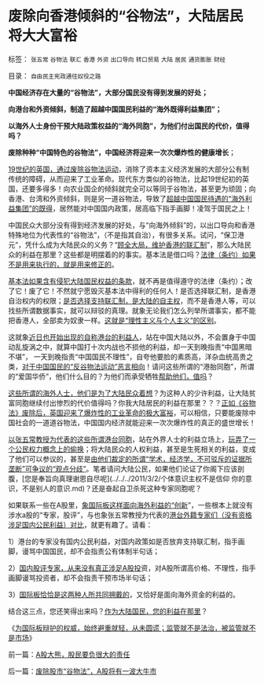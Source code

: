 # 废除向香港倾斜的“谷物法”，大陆居民将大大富裕

标签： `张五常` `谷物法` `联汇` `香港` `外资` `出口导向` `转口贸易` `大陆` `居民` `通货膨胀` `财经` 

目录： `自由民主宪政通往奴役之路`

**中国经济存在大量的“谷物法”，大部分国民没有得到发展的好处；**

**向港台和外资倾斜，制造了超越中国国民利益的“海外既得利益集团”；**

**以海外人士身份干预大陆政策权益的“海外同胞”，为他们付出国民的代价，值得吗？**

**废除种种“中国特色的谷物法”，中国经济将迎来一次次爆炸性的健康增长**；

[19世纪的英国，通过废除谷物法运动](../../../2011/12/14/“反谷物法运动”的自由战士缔造了维多利亚的盛世.md)，消除了资本主义经济发展的大部分公有制传统的障碍，从而迎来了工业革命。现代东方类似的谷物法，比起19世纪初的英国，还要多得多！向农业国企的倾斜就完全可以等同于谷物法，甚至更为顽固；向香港、台湾和外资倾斜，则是另一道谷物法，导致了[超越中国国民待遇的“海外利益集团”的既得](../../../2008/12/19/香港房价连同旧的经济模式，已经死了.md)，居然能对中国国内政策，居高临下指手画脚！凌驾于国民之上！

中国民众大部分没有得到经济发展的好处，与“向海外倾斜”的，以出口导向和香港特殊地位为代表性的“谷物法”，（不是指其自治），有很多关系。试问，“保卫港元”，凭什么成为大陆民众的义务？“[顾全大局，维护香港的联汇制](../../../2011/1/3/联汇制或将覆灭中港整体经济.md)”，那么大陆民众的利益在那里？这些都是明摆着的的事实。基本法是借口吗？[法律（条约）如果不是用来执行的，就是用来修正的](../../../2010/10/26/丛林法则减少人类摩擦争斗,促进互利合作.md)。

[基本法如果含有侵犯大陆国民权益的条款](../../../2011/2/6/人权法治的汰恶留善“恶法能除”.md)，就不再是值得遵守的法律（条约）；改了它！废了它！不然就宁愿毁灭基本法中得利的任何人！是否选择联汇制，是香港自治权内的权限；[是否选择支持联汇制，是大陆的自主权](../../../2009/6/26/中国必须尽快放弃港币！避免大陆沦陷！.md)，而不是香港人等，可以找些所谓数据事实，就可以辩驳的真理。就象无论我们怎么列举所谓事实，都不能把香港人，全部卖为奴隶一样。[这就是“理性主义与个人主义”的区别](../../../2011/4/25/“我的观点我作主”和理性主义的权威.md)。

这就象[近日也开始出现的自称港台的利益人](../../../2011/12/14/香港人民币跌停，说明香港前途灰暗，与大陆无关.md)，站在中国大陆以外，不会置身于中国动乱旋涡之中，就算中国打十次内战也不损他的利益，却一天到晚指责“中国黑暗不堪”，
一天到晚指责“中国国民不理性”，自夸他要脸的素质高，洋杂血统高贵之类，[对于中国国民的“反谷物法运动”恶言相向](../../../2011/12/11/宪章运动在反谷物法中瓦解，国富论因何崛起？.md)！请问这些所谓的“港胎同胞”，所谓的“爱国华侨”，他们什么目的？为他们而承受牺牲[帮助他们，值吗](../../../2011/1/21/香港模式和日本鬼子“人肉开采”.md)？

[这些所谓的海外人士，他们是为了大陆民众着想](../../../2009/6/1/港台海外资本代言人会为大陆人利益操心吗.md)？为这种人的少许利益，让大陆贫富同胞继续付出惨烈的代价值得吗？你我大陆居民的利益在那里？？？[正如《谷物法》废除后，英国迎来了爆炸性的工业革命的极大富裕](../../../2011/12/11/利益集团的民主奋斗，自由主义的“反谷物法运动”.md)，可以相信，只要能废除中国社会的一道道谷物法，中国国内经济就能迎来一次次爆炸性的真正的盛世增长！

[以张五常教授为代表的这些所谓港台同胞](../../../2009/7/23/马列凯恩斯张五常理论中国特色化的共同特点.md)，站在外界人士的利益立场上，[玩弄了一个公民权力概念上的偷换](../../../2009/5/25/走出汉文化“公说公有理”的语言泥潭.md)；将大陆民众的人权利益，甚至是生死相关的利益，变成了他们可以参议的，甚至是[由他们裁定的所谓“学术，经济学，不可驳斥的证据所垄断”可争议的“观点分歧”](../../../2010/6/22/你的实证不是我的实证;实证主义也是理性主义.md)。笔者请问大陆公民，如果他们论证了你阁下应该剖腹，[您是奉旨向真理谢恩自尽呢](../../../2011/3/2/个体意识主权不是信仰 你的意识，不是别人的意识.md)？还是奋起自卫杀死这种专家同胞呢？

如果联系一些在A股里，[象国际板这样面向海外利益的“创新](../../../2010/11/29/国际板是最具卖国潜力的选手.md)”，一些根本上就没有涉水a股的“专家，股评”，与也象张五常教授为代表的[港台外籍专家们（没有资格涉足国内公民利益）对比](../../../2010/10/17/为什么中国传统文人崇拜洋五毛.md)，就更有趣了。请看：

1）港台的专家没有国内公民利益，对国内政策如是否放弃支持联汇制，指手画脚，谩骂中国国民，却不会指责公有体制半句话；

2）[国内股评专家，从来没有真正涉足A股投](../../../2011/6/13/世界上有蠢猪并不奇怪.md)资，对A股所谓高价格、不理性，指手画脚谩骂投资者，却不会指责干预市场半句话；

3）[国际板恰恰是这两种人所共同拥戴的](../../../2011/5/25/人民币国际板“圈了钱，带不走”.md)，又恰好是面向海外资金的利益的。

结合这三点，您还笑得出来吗？[作为大陆国民，您的利益在那里](http://darthvad.blog.sohu.com/164018986.html)？

《[为国际板辩护的权威，始终避重就轻，从未圆谎；监管就不是法治，被监管就不是市场](../../../2011/11/30/监管就不是法治，被监管就不是市场，和国际板.md)》

前一篇：[A股大熊，股民要负很大的责任](../../../2011/12/15/A股大熊，股民要负很大的责任.md)

后一篇：[废除股市“谷物法”，A股将有一波大牛市](../../../2011/12/16/废除股市“谷物法”，A股将有一波大牛市.md)